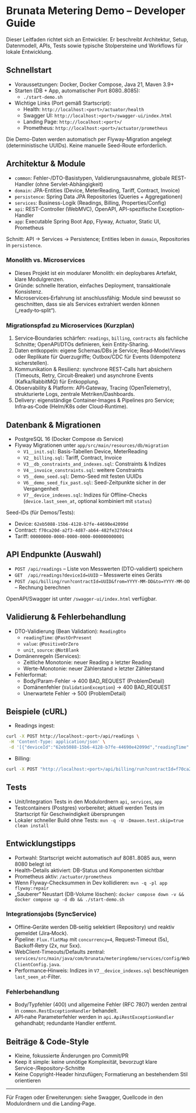# Brunata Metering Demo – Developer Guide

Dieser Leitfaden richtet sich an Entwickler. Er beschreibt Architektur, Setup, Datenmodell, APIs, Tests sowie typische Stolpersteine und Workflows für lokale Entwicklung.

## Schnellstart

- Voraussetzungen: Docker, Docker Compose, Java 21, Maven 3.9+
- Starten (DB + App, automatischer Port 8080..8085):
  - `./start-demo.sh`
- Wichtige Links (Port gemäß Startscript):
  - Health: `http://localhost:<port>/actuator/health`
  - Swagger UI: `http://localhost:<port>/swagger-ui/index.html`
  - Landing Page: `http://localhost:<port>/`
  - Prometheus: `http://localhost:<port>/actuator/prometheus`

Die Demo-Daten werden automatisch per Flyway-Migration angelegt (deterministische UUIDs). Keine manuelle Seed-Route erforderlich.

## Architektur & Module

- `common`: Fehler-/DTO-Basistypen, Validierungsausnahme, globale REST-Handler (ohne Servlet-Abhängigkeit)
- `domain`: JPA-Entities (Device, MeterReading, Tariff, Contract, Invoice)
- `persistence`: Spring Data JPA Repositories (Queries + Aggregationen)
- `services`: Business-Logik (Readings, Billing, Properties/Config)
- `api`: REST-Controller (WebMVC), OpenAPI, API-spezifische Exception-Handler
- `app`: Executable Spring Boot App, Flyway, Actuator, Static UI, Prometheus

Schnitt: API → Services → Persistence; Entities leben in `domain`, Repositories in `persistence`.

### Monolith vs. Microservices
- Dieses Projekt ist ein modularer Monolith: ein deploybares Artefakt, klare Modulgrenzen.
- Gründe: schnelle Iteration, einfaches Deployment, transaktionale Konsistenz.
- Microservices‑Erfahrung ist anschlussfähig: Module sind bewusst so geschnitten, dass sie als Services extrahiert werden können („ready‑to‑split“).

### Migrationspfad zu Microservices (Kurzplan)
1) Service‑Boundaries schärfen: `readings`, `billing`, `contracts` als fachliche Schnitte; OpenAPI/DTOs definieren, kein Entity‑Sharing.
2) Daten entkoppeln: eigene Schemas/DBs je Service; Read‑Model/Views oder Replikate für Querzugriffe; Outbox/CDC für Events (Idempotenz sicherstellen).
3) Kommunikation & Resilienz: synchrone REST‑Calls hart absichern (Timeouts, Retry, Circuit‑Breaker) und asynchrone Events (Kafka/RabbitMQ) für Entkopplung.
4) Observability & Platform: API‑Gateway, Tracing (OpenTelemetry), strukturierte Logs, zentrale Metriken/Dashboards.
5) Delivery: eigenständige Container‑Images & Pipelines pro Service; Infra‑as‑Code (Helm/K8s oder Cloud‑Runtime).

## Datenbank & Migrationen

- PostgreSQL 16 (Docker Compose `db` Service)
- Flyway Migrationen unter `app/src/main/resources/db/migration`
  - `V1__init.sql`: Basis-Tabellen Device, MeterReading
  - `V2__billing.sql`: Tariff, Contract, Invoice
  - `V3__db_constraints_and_indexes.sql`: Constraints & Indizes
  - `V4__invoice_constraints.sql`: weitere Constraints
  - `V5__demo_seed.sql`: Demo-Seed mit festen UUIDs
  - `V6__demo_seed_fix_past.sql`: Seed-Zeitpunkte sicher in der Vergangenheit
  - `V7__device_indexes.sql`: Indizes für Offline-Checks (`device.last_seen_at`, optional kombiniert mit `status`)

Seed-IDs (für Demos/Tests):
- Device: `62eb5088-15b6-4128-b7fe-44690e42099d`
- Contract: `f70ca20d-a2f3-4d87-ab64-482fe327d4c4`
- Tariff: `00000000-0000-0000-0000-000000000001`

## API Endpunkte (Auswahl)

- `POST /api/readings` – Liste von Messwerten (DTO-validiert) speichern
- `GET  /api/readings?deviceId=UUID` – Messwerte eines Geräts
- `POST /api/billing/run?contractId=UUID&from=YYYY-MM-DD&to=YYYY-MM-DD` – Rechnung berechnen

OpenAPI/Swagger ist unter `/swagger-ui/index.html` verfügbar.

## Validierung & Fehlerbehandlung

- DTO-Validierung (Bean Validation): `ReadingDto`
  - `readingTime`: `@PastOrPresent`
  - `value`: `@PositiveOrZero`
  - `unit`, `source`: `@NotBlank`
- Domänenregeln (Services):
  - Zeitliche Monotonie: neuer Reading ≥ letzter Reading
  - Werte-Monotonie: neuer Zählerstand ≥ letzter Zählerstand
- Fehlerformat:
  - Body/Param-Fehler → 400 BAD_REQUEST (ProblemDetail)
  - Domänenfehler (`ValidationException`) → 400 BAD_REQUEST
  - Unerwartete Fehler → 500 (ProblemDetail)

## Beispiele (cURL)

- Readings ingest:

```bash
curl -X POST http://localhost:<port>/api/readings \
 -H 'Content-Type: application/json' \
 -d '[{"deviceId":"62eb5088-15b6-4128-b7fe-44690e42099d","readingTime":"<ISO_PAST>","value":170.0,"unit":"kWh","source":"LoRa"}]'
```

- Billing:

```bash
curl -X POST "http://localhost:<port>/api/billing/run?contractId=f70ca20d-a2f3-4d87-ab64-482fe327d4c4&from=2025-09-01&to=2025-09-30"
```

## Tests

- Unit/Integration Tests in den Modulordnern `api`, `services`, `app`
- Testcontainers (Postgres) vorbereitet; aktuell werden Tests im Startscript für Geschwindigkeit übersprungen
- Lokaler schneller Build ohne Tests: `mvn -q -U -Dmaven.test.skip=true clean install`

## Entwicklungstipps

- Portwahl: Startscript weicht automatisch auf 8081..8085 aus, wenn 8080 belegt ist
- Health-Details aktiviert: DB-Status und Komponenten sichtbar
- Prometheus aktiv: `/actuator/prometheus`
- Wenn Flyway-Checksummen in Dev kollidieren: `mvn -q -pl app flyway:repair`
- „Sauberer“ Neustart (DB-Volume löschen): `docker compose down -v && docker compose up -d db && ./start-demo.sh`

### Integrationsjobs (SyncService)
- Offline‑Geräte werden DB‑seitig selektiert (Repository) und reaktiv gemeldet (Jira‑Mock).
- Pipeline: `Flux.flatMap` mit `concurrency=4`, Request‑Timeout (5s), Backoff‑Retry (2x, nur 5xx).
- WebClient‑Timeouts/Defaults zentral: `services/src/main/java/com/brunata/meteringdemo/services/config/WebClientConfig.java`.
- Performance‑Hinweis: Indizes in `V7__device_indexes.sql` beschleunigen `last_seen_at`‑Filter.

### Fehlerbehandlung
- Body/Typfehler (400) und allgemeine Fehler (RFC 7807) werden zentral in `common.RestExceptionHandler` behandelt.
- API‑nahe Parameterfehler werden in `api.ApiRestExceptionHandler` gehandhabt; redundante Handler entfernt.

## Beiträge & Code-Style

- Kleine, fokussierte Änderungen pro Commit/PR
- Keep it simple: keine unnötige Komplexität, bevorzugt klare Service-/Repository-Schnitte
- Keine Copyright-Header hinzufügen; Formatierung an bestehendem Stil orientieren

---
Für Fragen oder Erweiterungen: siehe Swagger, Quellcode in den Modulordnern und die Landing‑Page.
